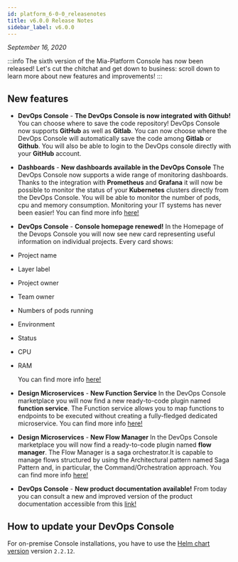```yaml
---
id: platform_6-0-0_releasenotes
title: v6.0.0 Release Notes
sidebar_label: v6.0.0
---
```


_September 16, 2020_

:::info
The sixth version of the Mia-Platform Console has now been released!  Let's cut the chitchat and get down to business: scroll down to learn more about new features and improvements!
:::

## New features

* **DevOps Console** - **The DevOps Console is now integrated with Github!**
You can choose where to save the code repository! DevOps Console now supports **GitHub** as well as **Gitlab**. You can now choose where the DevOps Console will automatically save the code among **Gitlab** or **Github**. You will also be able to login to the DevOps console directly with your **GitHub** account.

* **Dashboards** - **New dashboards available in the DevOps Console**
The DevOps Console now supports a wide range of monitoring dashboards. Thanks to the integration with **Prometheus** and **Grafana** it will now be possible to monitor the status of your **Kubernetes** clusters directly from the DevOps Console. You will be able to monitor the number of pods, cpu and memory consumption. Monitoring your IT systems has never been easier! You can find more info [here!](https://docs.mia-platform.eu/docs/business_suite/data-visualization#dashboard-configution)

* **DevOps Console** - **Console homepage renewed!**
In the Homepage of the Devops Console you will now see new card representing useful information on individual projects. Every card shows:
* Project name
* Layer label
* Project owner
* Team owner
* Numbers of pods running
* Environment
* Status
* CPU
* RAM

  You can find more info [here!](https://docs.mia-platform.eu/docs/development_suite/set-up-infrastructure/create-project)

* **Design Microservices** - **New Function Service**
In the DevOps Console marketplace you will now find a new ready-to-code plugin named **function service**. The Function service allows you to map functions to endpoints to be executed without creating a fully-fledged dedicated microservice. You can find more info [here!](https://docs.mia-platform.eu/docs/runtime_suite/function-service/configuration)

* **Design Microservices** - **New Flow Manager**
In the DevOps Console marketplace you will now find a ready-to-code plugin named **flow manager**. The Flow Manager is a saga orchestrator.It is capable to manage flows structured by using the Architectural pattern named Saga Pattern and, in particular, the Command/Orchestration approach. You can find more info [here!](https://docs.mia-platform.eu/docs/runtime_suite/flow-manager/index)

* **DevOps Console** - **New product documentation available!**
From today you can consult a new and improved version of the product documentation accessible from this [link!](https://docs.mia-platform.eu/)

## How to update your DevOps Console

For on-premise Console installations, you have to use the [Helm chart version](https://git.tools.mia-platform.eu/platform/devops/console-helm-chart) version `2.2.12`.

